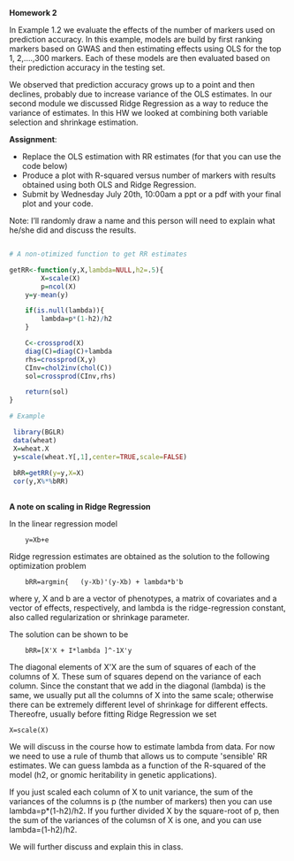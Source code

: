 **Homework 2**

In Example 1.2 we evaluate the effects of the number of markers used on prediction accuracy.  In this example, models are build by 
first ranking markers based on GWAS and then estimating effects using OLS for the top 1, 2,….,300 markers. 
Each of these models are then evaluated based on their prediction accuracy in the testing set. 

We observed that prediction accuracy grows up to a point and then declines, probably due to increase variance of the OLS estimates.
In our second module we discussed Ridge Regression as a way to reduce the variance of estimates. In this HW we looked at combining both variable selection
and shrinkage estimation. 

**Assignment**:

- Replace the OLS estimation with RR estimates (for that you can use the code below)
- Produce a plot with R-squared versus number of markers with results obtained using both OLS and Ridge Regression. 
- Submit by Wednesday July 20th, 10:00am  a ppt or a pdf with your final plot and your code.

Note: I’ll randomly draw a name and this person will need to explain what he/she did and discuss the results.



```R

# A non-otimized function to get RR estimates

getRR<-function(y,X,lambda=NULL,h2=.5){
        X=scale(X)
        p=ncol(X)
	y=y-mean(y)

	if(is.null(lambda)){
		lambda=p*(1-h2)/h2
	}

	C<-crossprod(X)
	diag(C)=diag(C)+lambda
	rhs=crossprod(X,y)
	CInv=chol2inv(chol(C))
	sol=crossprod(CInv,rhs)

	return(sol)
}

# Example

 library(BGLR)
 data(wheat)
 X=wheat.X
 y=scale(wheat.Y[,1],center=TRUE,scale=FALSE) 
 
 bRR=getRR(y=y,X=X)
 cor(y,X%*%bRR)
 
```


**A note on scaling in Ridge Regression**

In the linear regression model

		y=Xb+e

Ridge regression estimates are obtained as the solution to the following optimization problem

		bRR=argmin{   (y-Xb)'(y-Xb) + lambda*b'b

where y, X and b are a vector of phenotypes, a matrix of covariates and a vector of effects, respectively, and lambda is the ridge-regression constant, also called regularization or shrinkage parameter.


The solution can be shown to be


		bRR=[X'X + I*lambda ]^-1X'y
 

The diagonal elements of X'X are the sum of squares of each of the columns of X. These sum of squares depend on the variance of each column. Since the constant that we add in the diagonal (lambda) is the same, we usually put all the columns of X into the same scale; otherwise there can be extremely different level of shrinkage for different effects. Thereofre, usually before fitting Ridge Regression we set

	X=scale(X)
	
We will discuss in the course how to estimate lambda from data. For now we need to use a rule of thumb that allows us to compute 'sensible' RR estimates. We can guess lambda as a function of the R-squared of the model (h2, or gnomic heritability in genetic applications).

If you just scaled each column of X to unit variance, the sum of the variances of the columns is p (the number of markers) then you can use  lambda=p*(1-h2)/h2.  If you further divided X by the square-root of p, then the sum of the variances of the columsn of X is one, and you can use lambda=(1-h2)/h2.

We will further discuss and explain this in class.
